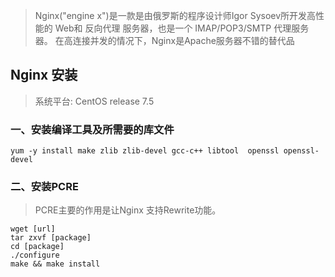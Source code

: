 >Nginx("engine x")是一款是由俄罗斯的程序设计师Igor Sysoev所开发高性能的 Web和 反向代理 服务器，也是一个 IMAP/POP3/SMTP 代理服务器。
在高连接并发的情况下，Nginx是Apache服务器不错的替代品

## Nginx 安装
>系统平台: CentOS release 7.5

### 一、安装编译工具及所需要的库文件
```shell
yum -y install make zlib zlib-devel gcc-c++ libtool  openssl openssl-devel
```
### 二、安装PCRE
> PCRE主要的作用是让Nginx 支持Rewrite功能。

```shell
wget [url]
tar zxvf [package]
cd [package]
./configure
make && make install
```
